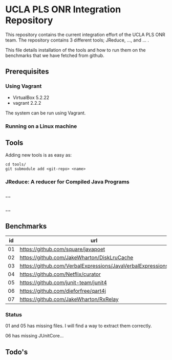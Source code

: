 # UCLA PLS ONR Integration Repository

This repository contains the current integration effort of the UCLA PLS ONR
team. The repository contains 3 different tools; JReduce, ..., and ... .

This file details installation of the tools and how to run them on the
benchmarks that we have fetched from github.

## Prerequisites

### Using Vagrant

- VirtualBox 5.2.22
- vagrant 2.2.2

The system can be run using Vagrant.

### Running on a Linux machine

## Tools

Adding new tools is as easy as:

```
cd tools/
git submodule add <git-repo> <name>
```

### JReduce: A reducer for Compiled Java Programs

### ...
 
### ...

## Benchmarks

| id | url                                                        | rev                                      |
| -- | ---                                                        | ---                                      |
| 01 | https://github.com/square/javapoet                         | 791cb9631ab76fc07bf8825f23464ecd616acccc |
| 02 | https://github.com/JakeWharton/DiskLruCache                | 3e016356cfc7e5f9644a7a732fe0223e9742e024 |
| 03 | https://github.com/VerbalExpressions/JavaVerbalExpressions | 4ee34e6c96ea2cf8335e3b425afa44c535229347 |
| 04 | https://github.com/Netflix/curator                         | 7fa8c085f45977be1db980731f4faf580925db08 |
| 05 | https://github.com/junit-team/junit4                       | 67d424b26f061c57a0a625a8be2b0c68f7a413b4 |
| 06 | https://github.com/dieforfree/qart4j                       | 70b9abb2d458848b9212da8229c584ebc0e3047b |
| 07 | https://github.com/JakeWharton/RxRelay                     | 82db28c4126f4cec6d762804c38adb1b95475b3c |


### Status 

01 and 05 has missing files. I will find a way to extract them correctly.

06 has missing JUnitCore...


## Todo's
